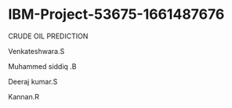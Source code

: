 # IBM-Project-53675-1661487676
CRUDE OIL PREDICTION

Venkateshwara.S

Muhammed siddiq .B

Deeraj kumar.S

Kannan.R
